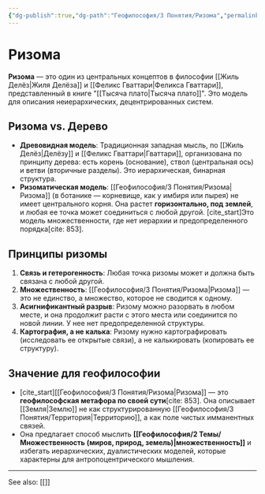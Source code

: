 ```yaml
---
{"dg-publish":true,"dg-path":"Геофилософия/3 Понятия/Ризома","permalink":"/geofilosofiya/3-ponyatiya/rizoma/"}
---
```



# Ризома

**Ризома** — это один из центральных концептов в философии [[Жиль Делёз\|Жиля Делёза]] и [[Феликс Гваттари\|Феликса Гваттари]], представленный в книге "[[Тысяча плато\|Тысяча плато]]". Это модель для описания неиерархических, децентрированных систем.

## Ризома vs. Дерево
- **Древовидная модель**: Традиционная западная мысль, по [[Жиль Делёз\|Делёзу]] и [[Феликс Гваттари\|Гваттари]], организована по принципу дерева: есть корень (основание), ствол (центральная ось) и ветви (вторичные разделы). Это иерархическая, бинарная структура.
- **Ризоматическая модель**: [[Геофилософия/3 Понятия/Ризома\|Ризома]] (в ботанике — корневище, как у имбиря или пырея) не имеет центрального корня. Она растет **горизонтально, под землей**, и любая ее точка может соединиться с любой другой. [cite_start]Это модель множественности, где нет иерархии и предопределенного порядка[cite: 853].

## Принципы ризомы
1.  **Связь и гетерогенность**: Любая точка ризомы может и должна быть связана с любой другой.
2.  **Множественность**: [[Геофилософия/3 Понятия/Ризома\|Ризома]] — это не единство, а множество, которое не сводится к одному.
3.  **Асигнификантный разрыв**: Ризому можно разорвать в любом месте, и она продолжит расти с этого места или соединится по новой линии. У нее нет предопределенной структуры.
4.  **Картография, а не калька**: Ризому нужно картографировать (исследовать ее открытые связи), а не калькировать (копировать ее структуру).

## Значение для геофилософии
- [cite_start][[Геофилософия/3 Понятия/Ризома\|Ризома]] — это **геофилософская метафора по своей сути**[cite: 853]. Она описывает [[Земля\|Землю]] не как структурированную [[Геофилософия/3 Понятия/Территория\|Территорию]], а как поле чистых имманентных связей.
- Она предлагает способ мыслить **[[Геофилософия/2 Темы/Множественность (миров, природ, земель)\|множественность]]** и избегать иерархических, дуалистических моделей, которые характерны для антропоцентрического мышления.





---
See also:
[[]]
